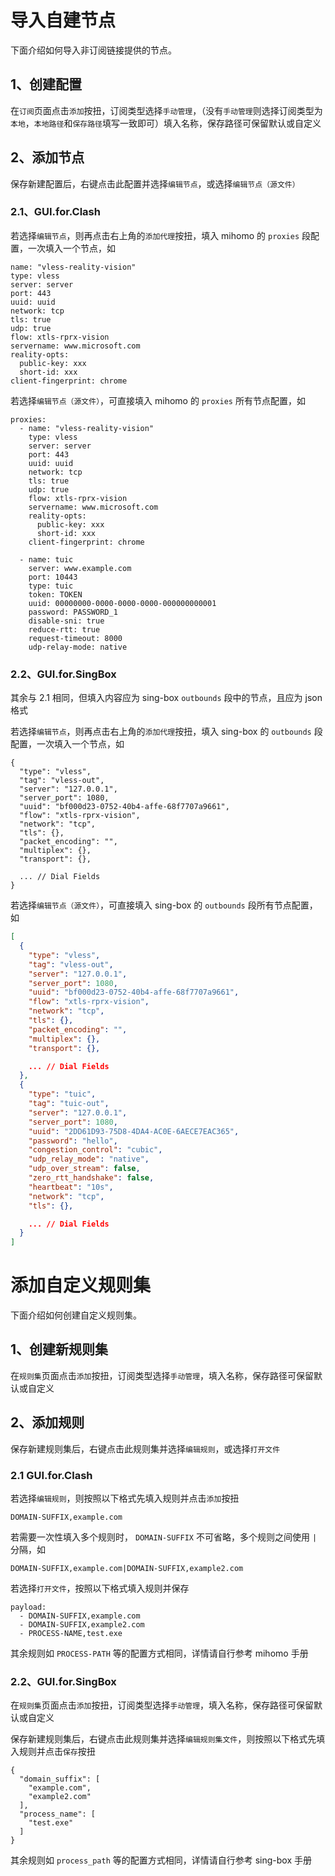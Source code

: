 # 导入自建节点

下面介绍如何导入非订阅链接提供的节点。

## 1、创建配置

在`订阅`页面点击`添加`按扭，订阅类型选择`手动管理`，（没有`手动管理`则选择订阅类型为`本地`，`本地路径`和`保存路径`填写一致即可）填入名称，保存路径可保留默认或自定义

## 2、添加节点

保存新建配置后，右键点击此配置并选择`编辑节点`，或选择`编辑节点（源文件）`

### 2.1、GUI.for.Clash

若选择`编辑节点`，则再点击右上角的`添加代理`按扭，填入 mihomo 的 `proxies` 段配置，一次填入一个节点，如

```
name: "vless-reality-vision"
type: vless
server: server
port: 443
uuid: uuid
network: tcp
tls: true
udp: true
flow: xtls-rprx-vision
servername: www.microsoft.com
reality-opts:
  public-key: xxx
  short-id: xxx
client-fingerprint: chrome
```

若选择`编辑节点（源文件）`，可直接填入 mihomo 的 `proxies` 所有节点配置，如

```
proxies:
  - name: "vless-reality-vision"
    type: vless
    server: server
    port: 443
    uuid: uuid
    network: tcp
    tls: true
    udp: true
    flow: xtls-rprx-vision
    servername: www.microsoft.com
    reality-opts:
      public-key: xxx
      short-id: xxx
    client-fingerprint: chrome

  - name: tuic
    server: www.example.com
    port: 10443
    type: tuic
    token: TOKEN
    uuid: 00000000-0000-0000-0000-000000000001
    password: PASSWORD_1
    disable-sni: true
    reduce-rtt: true
    request-timeout: 8000
    udp-relay-mode: native
```

### 2.2、GUI.for.SingBox

其余与 2.1 相同，但填入内容应为 sing-box `outbounds` 段中的节点，且应为 json 格式

若选择`编辑节点`，则再点击右上角的`添加代理`按扭，填入 sing-box 的 `outbounds` 段配置，一次填入一个节点，如

```
{
  "type": "vless",
  "tag": "vless-out",
  "server": "127.0.0.1",
  "server_port": 1080,
  "uuid": "bf000d23-0752-40b4-affe-68f7707a9661",
  "flow": "xtls-rprx-vision",
  "network": "tcp",
  "tls": {},
  "packet_encoding": "",
  "multiplex": {},
  "transport": {},

  ... // Dial Fields
}
```

若选择`编辑节点（源文件）`，可直接填入 sing-box 的 `outbounds` 段所有节点配置，如

```json
[
  {
    "type": "vless",
    "tag": "vless-out",
    "server": "127.0.0.1",
    "server_port": 1080,
    "uuid": "bf000d23-0752-40b4-affe-68f7707a9661",
    "flow": "xtls-rprx-vision",
    "network": "tcp",
    "tls": {},
    "packet_encoding": "",
    "multiplex": {},
    "transport": {},

    ... // Dial Fields
  },
  {
    "type": "tuic",
    "tag": "tuic-out",
    "server": "127.0.0.1",
    "server_port": 1080,
    "uuid": "2DD61D93-75D8-4DA4-AC0E-6AECE7EAC365",
    "password": "hello",
    "congestion_control": "cubic",
    "udp_relay_mode": "native",
    "udp_over_stream": false,
    "zero_rtt_handshake": false,
    "heartbeat": "10s",
    "network": "tcp",
    "tls": {},

    ... // Dial Fields
  }
]
```

# 添加自定义规则集

下面介绍如何创建自定义规则集。

## 1、创建新规则集

在`规则集`页面点击`添加`按扭，订阅类型选择`手动管理`，填入名称，保存路径可保留默认或自定义

## 2、添加规则

保存新建规则集后，右键点击此规则集并选择`编辑规则`，或选择`打开文件`

### 2.1 GUI.for.Clash

若选择`编辑规则`，则按照以下格式先填入规则并点击`添加`按扭

```
DOMAIN-SUFFIX,example.com
```

若需要一次性填入多个规则时， `DOMAIN-SUFFIX` 不可省略，多个规则之间使用 `|` 分隔，如

```
DOMAIN-SUFFIX,example.com|DOMAIN-SUFFIX,example2.com
```

若选择`打开文件`，按照以下格式填入规则并保存

```
payload:
  - DOMAIN-SUFFIX,example.com
  - DOMAIN-SUFFIX,example2.com
  - PROCESS-NAME,test.exe
```

其余规则如 `PROCESS-PATH` 等的配置方式相同，详情请自行参考 mihomo 手册

### 2.2、GUI.for.SingBox

在`规则集`页面点击`添加`按扭，订阅类型选择`手动管理`，填入名称，保存路径可保留默认或自定义

保存新建规则集后，右键点击此规则集并选择`编辑规则集文件`，则按照以下格式先填入规则并点击`保存`按扭

```
{
  "domain_suffix": [
    "example.com",
    "example2.com"
  ],
  "process_name": [
    "test.exe"
  ]
}
```

其余规则如 `process_path` 等的配置方式相同，详情请自行参考 sing-box 手册
